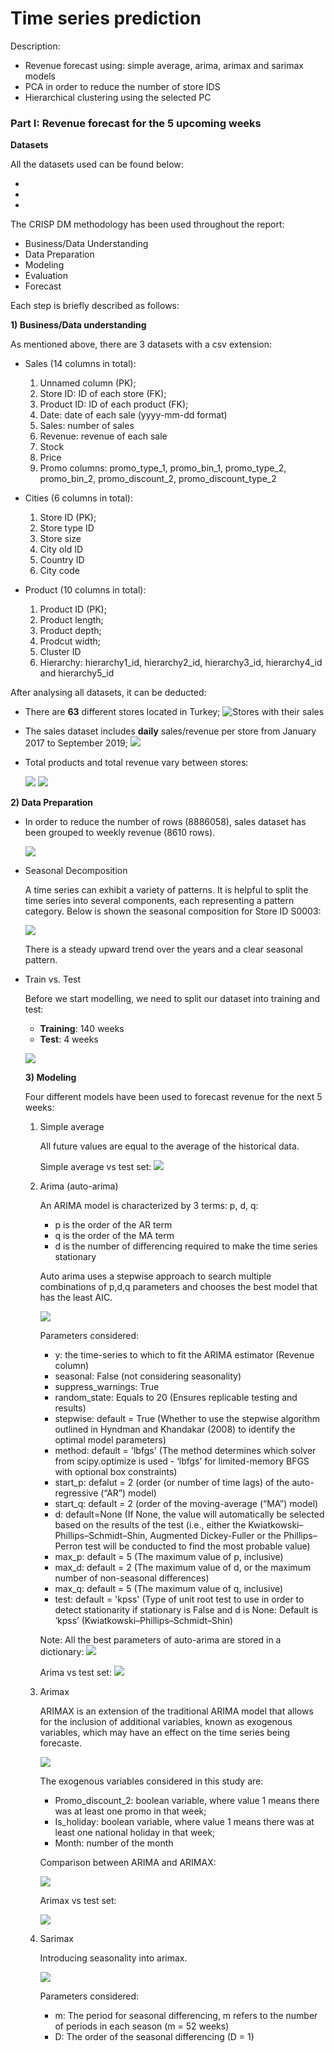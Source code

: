 # Time series prediction

Description: 
- Revenue forecast using: simple average, arima, arimax and sarimax models
- PCA in order to reduce the number of store IDS
- Hierarchical clustering using the selected PC

### Part I: Revenue forecast for the 5 upcoming weeks 

**Datasets**

All the datasets used can be found below:

-
-
-

The CRISP DM methodology has been used throughout the report:

- Business/Data Understanding
- Data Preparation
- Modeling
- Evaluation
- Forecast

Each step is briefly described as follows:

**1) Business/Data understanding**

As mentioned above, there are 3 datasets with a csv extension:

- Sales (14 columns in total):
  1. Unnamed column (PK);
  2. Store ID: ID of each store (FK);
  3. Product ID: ID of each product (FK);
  4. Date: date of each sale (yyyy-mm-dd format)
  5. Sales: number of sales
  6. Revenue: revenue of each sale
  7. Stock
  8. Price
  9. Promo columns: promo_type_1, promo_bin_1, promo_type_2, promo_bin_2, promo_discount_2, promo_discount_type_2

- Cities (6 columns in total):
  1. Store ID (PK);
  2. Store type ID
  3. Store size
  4. City old ID
  5. Country ID
  6. City code 

- Product (10 columns in total):
  1. Product ID (PK);
  2. Product length;
  3. Product depth;
  4. Prodcut width;
  5. Cluster ID
  6. Hierarchy: hierarchy1_id, hierarchy2_id, hierarchy3_id, hierarchy4_id and hierarchy5_id

After analysing all datasets, it can be deducted:
- There are **63** different stores located in Turkey;
  ![Stores with their sales](Documentação/Number_stores.jpg)
  
- The sales dataset includes **daily** sales/revenue per store from January 2017 to September 2019;
  ![](Documentação/Daily_revenue.png)
  
- Total products and total revenue vary between stores:
  
  ![](Documentação/Total_products.png)
  ![](Documentação/Total_revenue.png)

**2) Data Preparation**

- In order to reduce the number of rows (8886058), sales dataset has been grouped to weekly revenue (8610 rows).  

  ![](Documentação/Weekly_revenue.png)

- Seasonal Decomposition

  A time series can exhibit a variety of patterns. It is helpful to split the time series into several components, each representing a pattern category. 
  Below is shown the seasonal composition for Store ID S0003:

  ![](Documentação/Seasonal_decomposition.png)
  
  There is a steady upward trend over the years and a clear seasonal pattern.

- Train vs. Test

  Before we start modelling, we need to split our dataset into training and test:

  - **Training**: 140 weeks
  - **Test**: 4 weeks
  
  ![](Documentação/Train_test_v2.PNG)

  **3) Modeling**

  Four different models have been used to forecast revenue for the next 5 weeks:

    1. Simple average
    
       All future values are equal to the average of the historical data. 

       Simple average vs test set:
       ![](Documentação/Average.PNG)

    2. Arima (auto-arima)

       An ARIMA model is characterized by 3 terms: p, d, q:

       - p is the order of the AR term
       - q is the order of the MA term
       - d is the number of differencing required to make the time series stationary
      
       Auto arima uses a stepwise approach to search multiple combinations of p,d,q parameters and chooses the best model that has the least AIC.

       ![](Documentação/Arima.PNG)

       Parameters considered:
         - y: the time-series to which to fit the ARIMA estimator (Revenue column)
         - seasonal: False (not considering seasonality)
         - suppress_warnings: True
         - random_state: Equals to 20 (Ensures replicable testing and results)
         - stepwise: default = True (Whether to use the stepwise algorithm outlined in Hyndman and Khandakar (2008) to identify the optimal model parameters)
         - method: default = 'lbfgs' (The method determines which solver from scipy.optimize is used - ‘lbfgs’ for limited-memory BFGS with optional box constraints)
         - start_p: defalut = 2 (order (or number of time lags) of the auto-regressive (“AR”) model)
         - start_q: default = 2 (order of the moving-average (“MA”) model)
         - d: default=None (If None, the value will automatically be selected based on the results of the test (i.e., either the Kwiatkowski–Phillips–Schmidt–Shin, Augmented Dickey-Fuller or the 
           Phillips–Perron test will be conducted to find the most probable value)
         - max_p: default = 5 (The maximum value of p, inclusive)
         - max_d: default = 2 (The maximum value of d, or the maximum number of non-seasonal differences)
         - max_q: default = 5 (The maximum value of q, inclusive)
         - test: default = 'kpss' (Type of unit root test to use in order to detect stationarity if stationary is False and d is None: Default is ‘kpss’ (Kwiatkowski–Phillips–Schmidt–Shin)

       Note: All the best parameters of auto-arima are stored in a dictionary:
          ![](Documentação/Model_arima.PNG)

       Arima vs test set:
       ![](Documentação/Arima_S0038.PNG)

    3. Arimax
 
       ARIMAX is an extension of the traditional ARIMA model that allows for the inclusion of additional variables, known as exogenous variables, which may have an effect on the time series being forecaste.

       ![](Documentação/Arimax_exogenous_variables.PNG)
       
       The exogenous variables considered in this study are:

         - Promo_discount_2: boolean variable, where value 1 means there was at least one promo in that week;
         - Is_holiday: boolean variable, where value 1 means there was at least one national holiday in that week;
         - Month: number of the month

       Comparison between ARIMA and ARIMAX:

       ![](Documentação/Arima_vs_Arimax_2.PNG)

       Arimax vs test set:

       ![](Documentação/Arimax_S0003.PNG)

     5. Sarimax
 
        Introducing seasonality into arimax.

        ![](Documentação/Sarimax_variables.PNG)
        
        Parameters considered:
          - m: The period for seasonal differencing, m refers to the number of periods in each season (m = 52 weeks)
          - D: The order of the seasonal differencing (D = 1)
        
       
       

       
       
  

  
  
  
  
